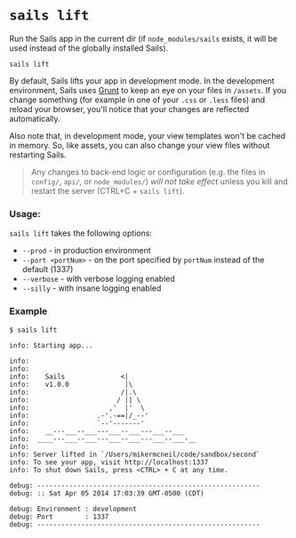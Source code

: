 # `sails lift`


Run the Sails app in the current dir (if `node_modules/sails` exists, it will be used instead of the globally installed Sails).

```usage
sails lift
```

By default, Sails lifts your app in development mode.  In the development environment, Sails uses [Grunt](https://gruntjs.com/) to keep an eye on your files in `/assets`. If you change something (for example in one of your `.css` or `.less` files) and reload your browser, you'll notice that your changes are reflected automatically.

Also note that, in development mode, your view templates won't be cached in memory.  So, like assets, you can also change your view files without restarting Sails.

> Any changes to back-end logic or configuration (e.g. the files in `config/`, `api/`, or `node_modules/`) _will not take effect_ unless you kill and restart the server (CTRL+C  + `sails lift`).

### Usage:

`sails lift` takes the following options:

  * `--prod` - in production environment
  * `--port <portNum>` - on the port specified by `portNum` instead of the default (1337)
  * `--verbose` - with verbose logging enabled
  * `--silly` - with insane logging enabled


### Example

```text
$ sails lift

info: Starting app...

info:
info:
info:    Sails              <|
info:    v1.0.0              |\
info:                       /|.\
info:                      / || \
info:                    ,'  |'  \
info:                 .-'.-==|/_--'
info:                 `--'-------'
info:    __---___--___---___--___---___--___
info:  ____---___--___---___--___---___--___-__
info:
info: Server lifted in `/Users/mikermcneil/code/sandbox/second`
info: To see your app, visit http://localhost:1337
info: To shut down Sails, press <CTRL> + C at any time.

debug: --------------------------------------------------------
debug: :: Sat Apr 05 2014 17:03:39 GMT-0500 (CDT)

debug: Environment : development
debug: Port        : 1337
debug: --------------------------------------------------------
```








<docmeta name="displayName" value="sails lift">
<docmeta name="pageType" value="command">
